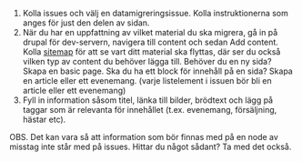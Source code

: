 1. Kolla issues och välj en datamigreringsissue. Kolla instruktionerna som anges för just den delen av sidan.
2. När du har en uppfattning av vilket material du ska migrera, gå in på drupal för dev-servern, navigera till content och sedan Add content. Kolla [sitemap](/style_guide_shr/style_guide.md) för att se vart ditt material ska flyttas, där ser du också vilken typ av content du behöver lägga till. Behöver du en ny sida? Skapa en basic page. Ska du ha ett block för innehåll på en sida? Skapa en article eller ett evenemang. (varje listelement i issuen bör bli en article eller ett evenemang)
3. Fyll in information såsom titel, länka till bilder, brödtext och lägg på taggar som är relevanta för innehållet (t.ex. evenemang, försäljning, hästar etc).

OBS. Det kan vara så att information som bör finnas med på en node av misstag inte står med på issues. Hittar du något sådant? Ta med det också. 
